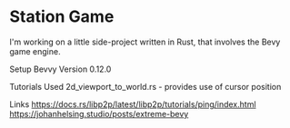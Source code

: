 # Station Game
I'm working on a little side-project written in Rust, that involves the Bevy game engine.

Setup
Bevvy Version 0.12.0

Tutorials Used
2d_viewport_to_world.rs - provides use of cursor position

Links
https://docs.rs/libp2p/latest/libp2p/tutorials/ping/index.html
https://johanhelsing.studio/posts/extreme-bevy